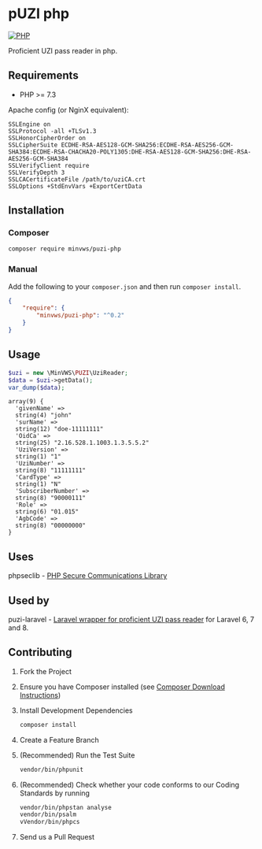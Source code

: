 # pUZI php
[![PHP](https://github.com/annejan/pUZI-php/actions/workflows/test.yml/badge.svg)](https://github.com/annejan/pUZI-php/actions/workflows/test.yml)

Proficient UZI pass reader in php.

## Requirements

* PHP >= 7.3

Apache config (or NginX equivalent):
```apacheconf
SSLEngine on
SSLProtocol -all +TLSv1.3
SSLHonorCipherOrder on
SSLCipherSuite ECDHE-RSA-AES128-GCM-SHA256:ECDHE-RSA-AES256-GCM-SHA384:ECDHE-RSA-CHACHA20-POLY1305:DHE-RSA-AES128-GCM-SHA256:DHE-RSA-AES256-GCM-SHA384
SSLVerifyClient require
SSLVerifyDepth 3
SSLCACertificateFile /path/to/uziCA.crt
SSLOptions +StdEnvVars +ExportCertData
```

## Installation

### Composer

```sh
composer require minvws/puzi-php
```

### Manual

Add the following to your `composer.json` and then run `composer install`.

```json
{
    "require": {
        "minvws/puzi-php": "^0.2"
    }
}
```

## Usage

```php
$uzi = new \MinVWS\PUZI\UziReader;
$data = $uzi->getData();
var_dump($data);
```

```text
array(9) {
  'givenName' =>
  string(4) "john"
  'surName' =>
  string(12) "doe-11111111"
  'OidCa' =>
  string(25) "2.16.528.1.1003.1.3.5.5.2"
  'UziVersion' =>
  string(1) "1"
  'UziNumber' =>
  string(8) "11111111"
  'CardType' =>
  string(1) "N"
  'SubscriberNumber' =>
  string(8) "90000111"
  'Role' =>
  string(6) "01.015"
  'AgbCode' =>
  string(8) "00000000"
}
```

## Uses

phpseclib - [PHP Secure Communications Library](https://phpseclib.com/)

## Used by

puzi-laravel - [Laravel wrapper for proficient UZI pass reader](https://github.com/annejan/pUZI-laravel) for Laravel 6, 7 and 8.

## Contributing

1. Fork the Project

2. Ensure you have Composer installed (see [Composer Download Instructions](https://getcomposer.org/download/))

3. Install Development Dependencies

    ```sh
    composer install
    ```

4. Create a Feature Branch

5. (Recommended) Run the Test Suite

    ```sh
    vendor/bin/phpunit
    ```
6. (Recommended) Check whether your code conforms to our Coding Standards by running

    ```sh
    vendor/bin/phpstan analyse
    vendor/bin/psalm
    vVendor/bin/phpcs
    ```

7. Send us a Pull Request